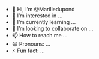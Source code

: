 - 👋 Hi, I’m @Mariliedupond
- 👀 I’m interested in ...
- 🌱 I’m currently learning ...
- 💞️ I’m looking to collaborate on ...
- 📫 How to reach me ...
- 😄 Pronouns: ...
- ⚡ Fun fact: ...

<!---
Mariliedupond/Mariliedupond is a ✨ special ✨ repository because its `README.md` (this file) appears on your GitHub profile.
You can click the Preview link to take a look at your changes.
--->
